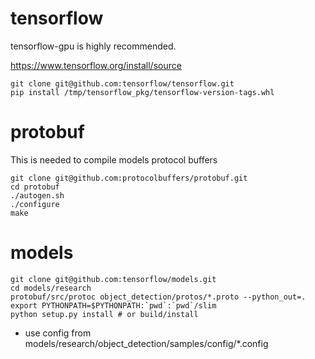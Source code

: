 # tensorflow

tensorflow-gpu is highly recommended.

https://www.tensorflow.org/install/source

```
git clone git@github.com:tensorflow/tensorflow.git
pip install /tmp/tensorflow_pkg/tensorflow-version-tags.whl
```

# protobuf

This is needed to compile models protocol buffers

```
git clone git@github.com:protocolbuffers/protobuf.git
cd protobuf
./autogen.sh
./configure
make
```

# models

```
git clone git@github.com:tensorflow/models.git
cd models/research
protobuf/src/protoc object_detection/protos/*.proto --python_out=.
export PYTHONPATH=$PYTHONPATH:`pwd`:`pwd`/slim
python setup.py install # or build/install
```

* use config from models/research/object_detection/samples/config/\*.config
